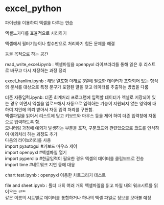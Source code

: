 # excel_python

파이썬을 이용하여 엑셀을 다루는 연습

엑셀노가다를 효율적으로 처리하기

엑셀에서 필터기능이나 함수만으로 처리하기 힘든 문제를 해결

등을 목적으로 하는 공간





read_write_excel.ipynb : 엑셀파일을 openpyxl 라이브러리를 통해 읽은 후 리스트로 바꾸고 다시 저장하는 과정 정리

excel_hanlim.ipynb : 해당 열포함 아래로 3열에 필요한 데이터가 포함되어 있는 형식의 문서를 대상으로 특정 문구가 포함된 열을 찾고 데이터를 추출하는 방법을 다룸

더존 자동입력.ipynb: 더존 회계처리 프로그램에 입력할 데이터가 엑셀로 저장되어 있는 경우 이면서 엑셀을 업로드해서 자동으로 입력하는 기능이 지원되지 않는 영역에 대하여 지인에 의뢰 받아서 자동 입력 처리를 구현함.  
엑셀파일을 읽어서 리스트에 담고 키보드와 마우스 등을 제어 하여 더존 입력창에 자동으로 입력하도록 함.  
모니터링 과정에 예외가 발생하는 부분을 포착, 구분코드와 관련있으므로 코드를 인식하여 예외처리 하는 과정도 추가  
다음의 라이브러리를 사용  
import pyautogui #키보드 마우스 제어  
import openpyxl #엑셀파일 열기  
import pyperclip #한글입력이 필요한 경우 엑셀의 데이터를 클립보드로 전송  
import time #네트워크 지연 등에 대응  

chart test.ipynb : openpyxl 이용한 차트그리기 테스트

file and sheet.ipynb : 폴더 내의 여러 개의 엑셀파일을 읽고 파일 내의 워크시트를 읽어오는 코드  
같은 이름의 시트별로 데이터를 통합하거나 하나의 엑셀 파일로 정보를 모아볼 예정